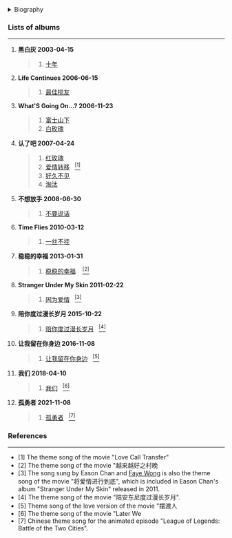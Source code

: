 <details>
<summary>Biography</summary>

![陈奕迅/Eason Chan](https://thumbsnap.com/i/ZSPPjY4J.png)

?> Eason Chan, born on July 27, 1974 in Hong Kong, China, is a male pop singer, actor and songwriter from Hong Kong, China, and graduated from Kingston University in England. In 1995, he participated in the 14th New Talent Singing Competition and won the championship, and made his debut in the same year.

</details>


### Lists of albums
---

1. **黑白灰 2003-04-15**
    > 1. [十年](https://e1.pcloud.link/publink/show?code=XZ9nP4Z70VnScvzOg79Ijp84pW3azvUVsIV)
2. **Life Continues 2006-06-15**
    > 1. [最佳损友](https://e1.pcloud.link/publink/show?code=XZqnP4ZfdrOceUWXdRk5rj9Yb8WiRRAUGik)
3. **What'S Going On...? 2006-11-23**
    > 1. [富士山下](https://e1.pcloud.link/publink/show?code=XZlnP4Z3mCot1VUYbk5jRWpIBYxzSAkLzl7)
    > 2. [白玫瑰](https://e1.pcloud.link/publink/show?code=XZsnP4ZWMVvENvnivbw5YsgeJVuo74BKNEX)
4. **认了吧 2007-04-24**
    > 1. [红玫瑰](https://e1.pcloud.link/publink/show?code=XZKnP4ZccC3oL0tHjFkc2jI5pmzgS8zzUQy)
    > 2. [爱情转移](https://e1.pcloud.link/publink/show?code=XZCnP4ZKlI8ft1sxPLM9V5rNqCC1XvFK4z7)&nbsp;&nbsp;&nbsp;[<sup>[1]</sup>](#refer-anchor-1) 
    > 3. [好久不见](https://e1.pcloud.link/publink/show?code=XZgnP4Z5RWegWh9AQL4M7i72WxpV8KeHLd7)
    > 4. [淘汰](https://e1.pcloud.link/publink/show?code=XZMnP4ZuWTeWKac088QW4rw9cAV6uGaCcgV)
5. **不想放手 2008-06-30**
    > 1. [不要说话](https://e1.pcloud.link/publink/show?code=XZTnP4ZLzd1QWnko9fafryuJrI9nbVJlJLV)
6. **Time Flies 2010-03-12**
    > 1. [一丝不挂](https://e1.pcloud.link/publink/show?code=XZDnP4ZRKl5qOsuiTQWAeaxewyOukp4XStX)
7. **稳稳的幸福 2013-01-31**
    > 1. [稳稳的幸福](https://e1.pcloud.link/publink/show?code=XZfnP4ZdhpTGx8x1MSRLnssEd9rJ7mljJ3X) &nbsp;&nbsp;&nbsp;[<sup>[2]</sup>](#refer-anchor-2) 
8. **Stranger Under My Skin 2011-02-22**
    > 1. [因为爱情](https://e1.pcloud.link/publink/show?code=XZeWP4ZKh0kmBD5wY8QnoqhPMiFTYDTOa2y ':id=cyx_ywaq')&nbsp;&nbsp;&nbsp;[<sup>[3]</sup>](#refer-anchor-3)
9. **陪你度过漫长岁月 2015-10-22**
    > 1. [陪你度过漫长岁月](https://e1.pcloud.link/publink/show?code=XZwnP4ZUH93plXN8j5MCCi61OkGCzfvfp9k)&nbsp;&nbsp;&nbsp;[<sup>[4]</sup>](#refer-anchor-4) 
10. **让我留在你身边 2016-11-08**
    > 1. [让我留在你身边](https://e1.pcloud.link/publink/show?code=XZ2nP4ZICuS4xjS8QbKVwloB7W7gfXintrk)&nbsp;&nbsp;&nbsp;[<sup>[5]</sup>](#refer-anchor-5) 
11. **我们 2018-04-10**
    > 1. [我们](https://e1.pcloud.link/publink/show?code=XZnnP4ZUgMcvk8JhqByOKhq1QdP4uDgVDqV)&nbsp;&nbsp;&nbsp;[<sup>[6]</sup>](#refer-anchor-6) 
12. **孤勇者 2021-11-08**
    > 1. [孤勇者](https://e1.pcloud.link/publink/show?code=XZ6nP4ZOzdwfkT5f1HpCbuvxxwGN4GFyYXV)&nbsp;&nbsp;&nbsp;[<sup>[7]</sup>](#refer-anchor-7)

### References
---

- <span id="refer-anchor-1">[1]</span> The theme song of the movie "Love Call Transfer"
- <span id="refer-anchor-2">[2]</span> The theme song of the movie "越来越好之村晚
- <span id="refer-anchor-3">[3]</span> The song sung by Eason Chan and [Faye Wong](./docs/artists/wangfei?id=wf_ywaq) is also the theme song of the movie "将爱情进行到底", which is included in Eason Chan's album "Stranger Under My Skin" released in 2011.
- <span id="refer-anchor-4">[4]</span> The theme song of the movie "陪安东尼度过漫长岁月".
- <span id="refer-anchor-5">[5]</span> Theme song of the love version of the movie "摆渡人
- <span id="refer-anchor-6">[6]</span> The theme song of the movie "Later We
- <span id="refer-anchor-7">[7]</span> Chinese theme song for the animated episode "League of Legends: Battle of the Two Cities".